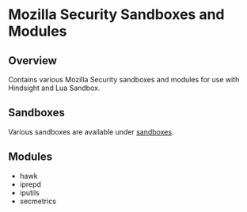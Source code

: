 # Mozilla Security Sandboxes and Modules

## Overview

Contains various Mozilla Security sandboxes and modules for use with Hindsight
and Lua Sandbox.

## Sandboxes

Various sandboxes are available under [sandboxes](sandboxes/).

## Modules

* hawk
* iprepd
* iputils
* secmetrics
